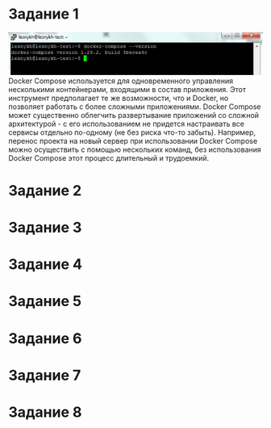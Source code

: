 # Задание 1
![](https://github.com/OlgaLesnykh/screenshots/blob/main/SVIRT_040.png)    
Docker Compose используется для одновременного управления несколькими контейнерами, входящими в состав приложения. 
Этот инструмент предполагает те же возможности, что и Docker, но позволяет работать с более сложными приложениями. Docker Compose может существенно облегчить развертывание 
приложений со сложной архитектурой - с его использованием не придется настраивать все сервисы отдельно по-одному (не без риска что-то забыть). Например, перенос проекта 
на новый сервер при использовании Docker Compose можно осуществить с помощью нескольких команд, без использования Docker Compose этот процесс длительный и трудоемкий.
# Задание 2
# Задание 3
# Задание 4
# Задание 5
# Задание 6
# Задание 7
# Задание 8
